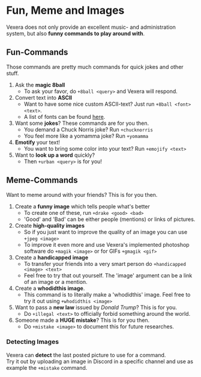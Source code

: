 # Fun, Meme and Images
Vexera does not only provide an excellent music- and administration system, but also **funny commands to play around with**.

## Fun-Commands

Those commands are pretty much commands for quick jokes and other stuff.

1. Ask the **magic 8ball**
    * To ask your favor, do `+8ball <query>` and Vexera will respond.
2. Convert text into **ASCII**
    * Want to have some nice custom ASCII-text? Just run `+8ball <font> <text>`.
    * A list of fonts can be found [here](https://github.com/patorjk/figlet.js/tree/master/fonts).
3. Want some **jokes**? These commands are for you then.
    * You demand a Chuck Norris joke? Run `+chucknorris`
    * You feel more like a yomamma joke? Run `+yomamma`
4. **Emotify** your text!
    * You want to bring some color into your text? Run `+emojify <text>`
5. Want to **look up a word** quickly?
    * Then `+urban <query>` is for you!

## Meme-Commands

Want to meme around with your friends? This is for you then.

1. Create a **funny image** which tells people what's better
    * To create one of these, run `+drake <good> <bad>`
    * 'Good' and 'Bad' can be either people (mentions) or links of pictures.
2. Create **high-quality images**
    * So if you just want to improve the quality of an image you can use `+jpeg <image>`
    * To improve it even more and use Vexera's implemented photoshop software do `+magik <image>` or for GIFs `+gmagik <gif>`
3. Create a **handicapped image**
    * To transfer your friends into a very smart person do `+handicapped <image> <text>`
    * Feel free to try that out yourself. The 'image' argument can be a link of an image or a mention.
4. Create a **whodidthis image**.
    * This command is to literally make a 'whodidthis' image. Feel free to try it out using `+whodidthis <image>`
5. Want to pass a **new law** issued by *Donald Trump*? This is for you.
    * Do `+illegal <text>` to officially forbid something around the world.
6. Someone made a **HUGE mistake**? This is for you then.
    * Do `+mistake <image>` to document this for future researches.

### Detecting Images
Vexera can **detect** the last posted picture to use for a command.  
Try it out by uploading an image in Discord in a specific channel and use as example the `+mistake` command.
